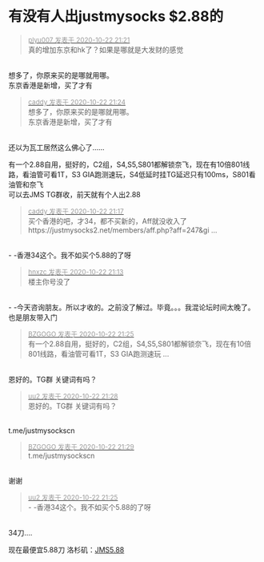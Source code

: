 # 有没有人出justmysocks  $2.88的


<div class="quote"><blockquote><font size="2"><a href="https://www.hostloc.com/forum.php?mod=redirect&amp;goto=findpost&amp;pid=9338094&amp;ptid=757356" target="_blank"><font color="#999999">plyu007 发表于 2020-10-22 21:21</font></a></font><br />
真的增加东京和hk了？如果是哪就是大发财的感觉</blockquote></div><br />
想多了，你原来买的是哪就用哪。<br />
东京香港是新增，买了才有

<div class="quote"><blockquote><font size="2"><a href="https://www.hostloc.com/forum.php?mod=redirect&amp;goto=findpost&amp;pid=9338108&amp;ptid=757356" target="_blank"><font color="#999999">caddy 发表于 2020-10-22 21:24</font></a></font><br />
想多了，你原来买的是哪就用哪。<br />
东京香港是新增，买了才有</blockquote></div><br />
<img src="static/image/smiley/default/lol.gif" smilieid="12" border="0" alt="" />还以为瓦工居然这么佛心了……

有一个2.88自用，挺好的，C2组，S4,S5,S801都解锁奈飞，现在有10倍801线路，看油管可看1T，S3 GIA跑测速玩，S4低延时挂TG延迟只有100ms，S801看油管和奈飞<br />
可以去JMS TG群收，前天就有个人出2.88<img id="aimg_W3y9B" onclick="zoom(this, this.src, 0, 0, 0)" class="zoom" src="https://cdn.jsdelivr.net/gh/hishis/forum-master/public/images/patch.gif" onmouseover="img_onmouseoverfunc(this)" onload="thumbImg(this)" border="0" alt="" />

<div class="quote"><blockquote><font size="2"><a href="https://www.hostloc.com/forum.php?mod=redirect&amp;goto=findpost&amp;pid=9338069&amp;ptid=757356" target="_blank"><font color="#999999">caddy 发表于 2020-10-22 21:17</font></a></font><br />
买个香港的吧，才34，都不买新的，Aff就没收入了&nbsp; &nbsp;<br />
https://justmysocks2.net/members/aff.php?aff=247&amp;gi ...</blockquote></div><br />
- -香港34这个。我不如买个5.88的了呀

<div class="quote"><blockquote><font size="2"><a href="https://www.hostloc.com/forum.php?mod=redirect&amp;goto=findpost&amp;pid=9338049&amp;ptid=757356" target="_blank"><font color="#999999">hnxzc 发表于 2020-10-22 21:13</font></a></font><br />
楼主你号没了</blockquote></div><br />
- -今天咨询朋友。所以才收的。之前没了解过。毕竟。。。我混论坛时间太晚了。也是朋友带入门

<div class="quote"><blockquote><font size="2"><a href="https://www.hostloc.com/forum.php?mod=redirect&amp;goto=findpost&amp;pid=9338114&amp;ptid=757356" target="_blank"><font color="#999999">BZGOGO 发表于 2020-10-22 21:25</font></a></font><br />
有一个2.88自用，挺好的，C2组，S4,S5,S801都解锁奈飞，现在有10倍801线路，看油管可看1T，S3 GIA跑测速玩 ...</blockquote></div><br />
恩好的。TG群 关键词有吗？

<div class="quote"><blockquote><font size="2"><a href="https://www.hostloc.com/forum.php?mod=redirect&amp;goto=findpost&amp;pid=9338135&amp;ptid=757356" target="_blank"><font color="#999999">uu2 发表于 2020-10-22 21:28</font></a></font><br />
恩好的。TG群 关键词有吗？</blockquote></div><br />
t.me/justmysockscn<img id="aimg_PMxBT" onclick="zoom(this, this.src, 0, 0, 0)" class="zoom" src="https://cdn.jsdelivr.net/gh/hishis/forum-master/public/images/patch.gif" onmouseover="img_onmouseoverfunc(this)" onload="thumbImg(this)" border="0" alt="" />

<div class="quote"><blockquote><font size="2"><a href="https://www.hostloc.com/forum.php?mod=redirect&amp;goto=findpost&amp;pid=9338143&amp;ptid=757356" target="_blank"><font color="#999999">BZGOGO 发表于 2020-10-22 21:29</font></a></font><br />
t.me/justmysockscn</blockquote></div><br />
谢谢

<div class="quote"><blockquote><font size="2"><a href="https://www.hostloc.com/forum.php?mod=redirect&amp;goto=findpost&amp;pid=9338115&amp;ptid=757356" target="_blank"><font color="#999999">uu2 发表于 2020-10-22 21:25</font></a></font><br />
- -香港34这个。我不如买个5.88的了呀</blockquote></div><br />
34刀....

现在最便宜5.88刀 洛杉矶：<a href="https://www.justmysocks.shop" target="_blank">JMS5.88</a>
